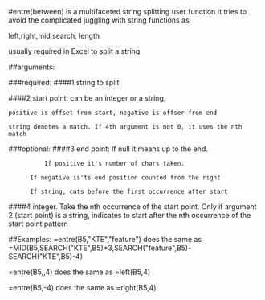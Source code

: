 #entre(between) 
is a multifaceted string splitting user function
It tries to avoid the complicated juggling with string functions as 

  left,right,mid,search, length 

usually required in Excel to split a string

##arguments: 

###required:
####1  string to split


####2  start point: 
        can be an integer or a string.
 
	positive is offset from start, negative is offser from end

	string denotes a match. If 4th argument is not 0, it uses the nth match

###optional:
####3  end point: 
              If null it means up to the end. 

              If positive it's number of chars taken. 

	      If negative is'ts end position counted from the right

	      If string, cuts before the first occurrence after start

####4  integer. Take the nth occurrence of the start point. Only if argument 2 (start point) is a string, indicates 
   to start after the nth occurrence of the start point pattern

##Examples:
  =entre(B5,"KTE","feature") does the same as =MID(B5,SEARCH("KTE",B5)+3,SEARCH("feature",B5)-SEARCH("KTE",B5)-4)

  =entre(B5,,4) does the same as =left(B5,4)

  =entre(B5,-4) does the same as =right(B5,4)
